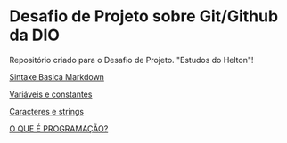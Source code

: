 # Desafio de Projeto sobre Git/Github da DIO
Repositório criado para o Desafio de Projeto. "Estudos do Helton"!


[Sintaxe Basica Markdown](https://www.markdownguide.org/basic-syntax/)

[Variáveis e constantes](https://www.treinaweb.com.br/blog/variaveis-e-constantes-na-programacao)

[Caracteres e strings](https://www.unicamp.br/fea/ortega/info/aula09.htm)

[O QUE É PROGRAMAÇÃO?](https://idocode.com.br/blog/programacao/o-que-e-programacao/)
